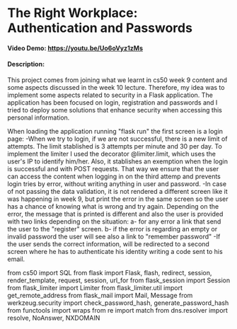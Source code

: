 # The Right Workplace: Authentication and Passwords
#### Video Demo:  <https://youtu.be/Uo6oVyz1zMs>
#### Description:

This project comes from joining what we learnt in cs50 week 9 content and some aspects discussed in the week 10 lecture. Therefore, my idea was to implement some aspects related to security in a Flask application. The application has been focused on login, registration and passwords and I tried to deploy some solutions that enhance security when accessing this personal information.

When loading the application running "flask run" the first screen is a login page:
-When we try to login, if we are not successful, there is a new limit of attempts. The limit stablished is 3 attempts per minute and 30 per day. To implement the limiter I used the decorator @limiter.limit, which uses the user's IP to identify him/her. Also, it stablishes an exemption when the login is successful and with POST requests. That way we ensure that the user can access the content when logging in on the third attemp and prevents login tries by error, without writing anything in user and password.
-In case of not passing the data validation, it is not rendered a different screen like it was happening in week 9, but print the error in the same screen so the user has a chance of knowing what is wrong and try again. Depending on the error, the message that is printed is different and also the user is provided with two links depending on the situation:
    a- for any error a link that send the user to the "register" screen.
    b- if the error is regarding an empty or invalid password the user will see also a link to "remember password"
-If the user sends the correct information, will be redirected to a second screen where he has to authenticate his identity writing a code sent to his email. 

from cs50 import SQL
from flask import Flask, flash, redirect, session, render_template, request, session, url_for
from flask_session import Session
from flask_limiter import Limiter
from flask_limiter.util import get_remote_address
from flask_mail import Mail, Message
from werkzeug.security import check_password_hash, generate_password_hash
from functools import wraps
from re import match
from dns.resolver import resolve, NoAnswer, NXDOMAIN
